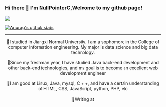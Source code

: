### Hi there 👋 I'm NullPointerC,Welcome to my github page!

<!--
**NullPointerC/NullPointerC** is a ✨ _special_ ✨ repository because its `README.md` (this file) appears on your GitHub profile.

Here are some ideas to get you started:

- 🔭 I’m currently working on ...
- 🌱 I’m currently learning ...
- 👯 I’m looking to collaborate on ...
- 🤔 I’m looking for help with ...
- 💬 Ask me about ...
- 📫 How to reach me: ...
- 😄 Pronouns: ...
- ⚡ Fun fact: ...
-->
<img src="https://gitee.com/cao_ziqiang/img/raw/master/20210628141428.gif">

[![Anurag's github stats](https://github-readme-stats.vercel.app/api?username=NullPointerC)](https://github.com/anuraghazra/github-readme-stats?theme=radical)
<hr/>
<center>🔭I studied in Jiangxi Normal University. I am a sophomore in the College of computer information engineering. My major is data science and big data technology.</center>
<br/>
<center>🌱Since my freshman year, I have studied Java back-end development and other back-end technologies, and my goal is to become an excellent web development engineer</center>
<br/>
<center>👯I am good at Linux, Java, mysql, C + +, and have a certain understanding of HTML, CSS, JavaScript, python, PHP, etc</center>
<br/>
<center>💬Writing at <a href="https://www.codenote.xyz>Here</a></center>
<br/>
<center>📫I am a continuous learner. Love algorithm, web and web programming, back end and all kinds of computer technology. Like to study the basic problems and mathematical problems that make people headache, interested in all art forms.</center>
<br/>
<center>😄I hope I can learn all my life in the 0 / 1 world of computer and create interesting things</center>
<br/>
  <center>⚡At present, I am in charge of back-end development and leading Homyit studio</center>
  <br/>

